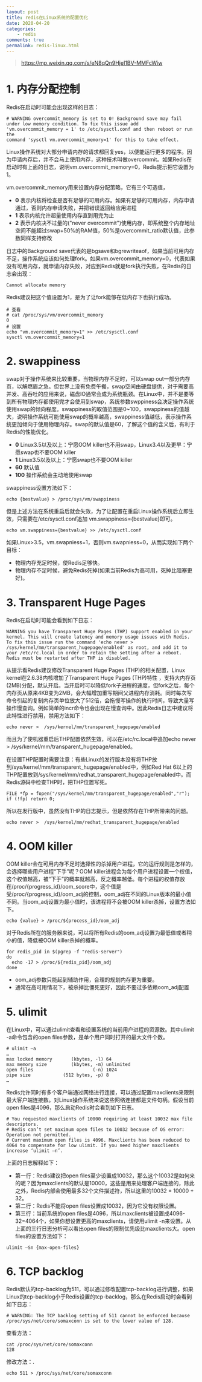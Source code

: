 ```yaml
---
layout: post
title: redis在Linux系统的配置优化 
date: 2020-04-20
categories:
    - redis
comments: true
permalink: redis-linux.html
---
```


> https://mp.weixin.qq.com/s/eN8qQn9HjeI1BV-MMFcWiw

# 1. 内存分配控制

Redis在启动时可能会出现这样的日志：

```
# WARNING overcommit_memory is set to 0! Background save may fail under low memory condition. To fix this issue add 'vm.overcommit_memory = 1' to /etc/sysctl.conf and then reboot or run the 
command 'sysctl vm.overcommit_memory=1' for this to take effect.
```

Linux操作系统对大部分申请内存的请求都回复yes，以便能运行更多的程序。因为申请内存后，并不会马上使用内存，这种技术叫做overcommit。如果Redis在启动时有上面的日志，说明vm.overcommit_memory=0，Redis提示把它设置为1。

vm.overcommit_memory用来设置内存分配策略，它有三个可选值，

- **0**	表示内核将检查是否有足够的可用内存。如果有足够的可用内存，内存申请通过，否则内存申请失败，并把错误返回给应用进程
- **1**	表示内核允许超量使用内存直到用完为止
- **2**	表示内核决不过量的("never overcommit")使用内存，即系统整个内存地址空间不能超过swap+50%的RAM值，50%是overcommit_ratio默认值，此参数同样支持修改

日志中的Background  save代表的是bgsave和bgrewriteaof，如果当前可用内存不足，操作系统应该如何处理fork。如果vm.overcommit_memory=0，代表如果没有可用内存，就申请内存失败，对应到Redis就是fork执行失败，在Redis的日志会出现：

```
Cannot allocate memory 
```

Redis建议把这个值设置为1，是为了让fork能够在低内存下也执行成功。

```
# 查看
# cat /proc/sys/vm/overcommit_memory
0
# 设置
echo "vm.overcommit_memory=1" >> /etc/sysctl.conf
sysctl vm.overcommit_memory=1
```

# 2. swappiness

swap对于操作系统来比较重要，当物理内存不足时，可以swap  out一部分内存页，以解燃眉之急。但世界上没有免费午餐，swap空间由硬盘提供，对于需要高并发、高吞吐的应用来说，磁盘IO通常会成为系统瓶颈。在Linux中，并不是要等到所有物理内存都使用完才会使用到swap，系统参数swppiness会决定操作系统使用swap的倾向程度。swappiness的取值范围是0~100，swappiness的值越大，说明操作系统可能使用swap的概率越高，swappiness值越低，表示操作系统更加倾向于使用物理内存。swap的默认值是60，了解这个值的含义后，有利于Redis的性能优化。

- **0**	Linux3.5以及以上：宁愿OOM killer也不用swap，Linux3.4以及更早：宁愿swap也不要OOM killer
- **1**	Linux3.5以及以上：宁愿swap也不要OOM killer
- **60**	默认值
- **100**	操作系统会主动地使用swap

swappiness设置方法如下：

```
echo {bestvalue} > /proc/sys/vm/swappiness
```

但是上述方法在系统重启后就会失效，为了让配置在重启Linux操作系统后立即生效，只需要在/etc/sysctl.conf追加 vm.swappiness={bestvalue}即可。

```
echo vm.swappiness={bestvalue} >> /etc/sysctl.conf
```

如果Linux>3.5，vm.swapniess=1，否则vm.swapniess=0，从而实现如下两个目标：

- 物理内存充足时候，使Redis足够快。
- 物理内存不足时候，避免Redis死掉(如果当前Redis为高可用，死掉比阻塞更好)。

# 3. Transparent Huge Pages

Redis在启动时可能会看到如下日志：

```
WARNING you have Transparent Huge Pages (THP) support enabled in your kernel. This will create latency and memory usage issues with Redis. To fix this issue run the command 'echo never > /sys/kernel/mm/transparent_hugepage/enabled' as root, and add it to your /etc/rc.local in order to retain the setting after a reboot. Redis must be restarted after THP is disabled.
```

从提示看Redis建议修改Transparent Huge Pages (THP)的相关配置，Linux kernel在2.6.38内核增加了Transparent Huge Pages  (THP)特性  ，支持大内存页(2MB)分配，默认开启。当开启时可以降低fork子进程的速度，但fork之后，每个内存页从原来4KB变为2MB，会大幅增加重写期间父进程内存消耗。同时每次写命令引起的复制内存页单位放大了512倍，会拖慢写操作的执行时间，导致大量写操作慢查询。例如简单的incr命令也会出现在慢查询中。因此Redis日志中建议将此特性进行禁用，禁用方法如下：

```
echo never >  /sys/kernel/mm/transparent_hugepage/enabled
```

而且为了使机器重启后THP配置依然生效，可以在/etc/rc.local中追加echo never > /sys/kernel/mm/transparent_hugepage/enabled。

在设置THP配置时需要注意：有些Linux的发行版本没有将THP放到/sys/kernel/mm/transparent_hugepage/enabled中，例如Red Hat  6以上的THP配置放到/sys/kernel/mm/redhat_transparent_hugepage/enabled中。而Redis源码中检查THP时，把THP位置写死。

```
FILE *fp = fopen("/sys/kernel/mm/transparent_hugepage/enabled","r");
if (!fp) return 0;   
```

所以在发行版中，虽然没有THP的日志提示，但是依然存在THP所带来的问题。

```
echo never >  /sys/kernel/mm/redhat_transparent_hugepage/enabled
```

# 4. OOM killer

OOM killer会在可用内存不足时选择性的杀掉用户进程，它的运行规则是怎样的，会选择哪些用户进程“下手”呢？OOM  killer进程会为每个用户进程设置一个权值，这个权值越高，被“下手”的概率就越高，反之概率越低。每个进程的权值存放在/proc/{progress_id}/oom_score中，这个值是受/proc/{progress_id}/oom_adj的控制，oom_adj在不同的Linux版本的最小值不同。当oom_adj设置为最小值时，该进程将不会被OOM killer杀掉，设置方法如下。

```
echo {value} > /proc/${process_id}/oom_adj
```

对于Redis所在的服务器来说，可以将所有Redis的oom_adj设置为最低值或者稍小的值，降低被OOM killer杀掉的概率。

```
for redis_pid in $(pgrep -f "redis-server")
do
  echo -17 > /proc/${redis_pid}/oom_adj
done
```

- oom_adj参数只能起到辅助作用，合理的规划内存更为重要。
- 通常在高可用情况下，被杀掉比僵死更好，因此不要过多依赖oom_adj配置

# 5. ulimit

在Linux中，可以通过ulimit查看和设置系统的当前用户进程的资源数。其中ulimit -a命令包含的open files参数，是单个用户同时打开的最大文件个数。

```
# ulimit –a
…
max locked memory       (kbytes, -l) 64
max memory size         (kbytes, -m) unlimited
open files                      (-n) 1024
pipe size            (512 bytes, -p) 8
…
```

Redis允许同时有多个客户端通过网络进行连接，可以通过配置maxclients来限制最大客户端连接数。对Linux操作系统来说这些网络连接都是文件句柄。假设当前open files是4096，那么启动Redis时会看到如下日志。

```
# You requested maxclients of 10000 requiring at least 10032 max file descriptors.
# Redis can’t set maximum open files to 10032 because of OS error: Operation not permitted.
# Current maximum open files is 4096. Maxclients has been reduced to 4064 to compensate for low ulimit. If you need higher maxclients increase ‘ulimit –n’.
```

上面的日志解释如下：

- 第一行：Redis建议把open  files至少设置成10032，那么这个10032是如何来的呢？因为maxclients的默认是10000，这些是用来处理客户端连接的，除此之外，Redis内部会使用最多32个文件描述符，所以这里的10032 = 10000 + 32。
- 第二行：Redis不能将open files设置成10032，因为它没有权限设置。
- 第三行：当前系统的open files是4096，所以maxclients被设置成4096-32=4064个，如果你想设置更高的maxclients，请使用ulimit  -n来设置。从上面的三行日志分析可以看出open files的限制优先级比maxclients大。open files的设置方法如下：

```
ulimit –Sn {max-open-files}
```

# 6. TCP backlog

Redis默认的tcp-backlog为511，可以通过修改配置tcp-backlog进行调整，如果Linux的tcp-backlog小于Redis设置的tcp-backlog，那么在Redis启动时会看到如下日志：

```
# WARNING: The TCP backlog setting of 511 cannot be enforced because /proc/sys/net/core/somaxconn is set to the lower value of 128.
```

查看方法：

```
cat /proc/sys/net/core/somaxconn
128
```

修改方法：.

```
echo 511 > /proc/sys/net/core/somaxconn
```